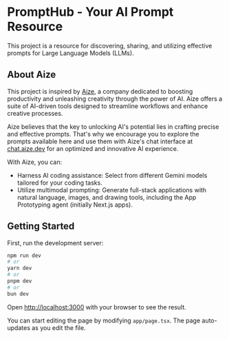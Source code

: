 # PromptHub - Your AI Prompt Resource

This project is a resource for discovering, sharing, and utilizing effective prompts for Large Language Models (LLMs).

## About Aize

This project is inspired by [Aize](https://aize.dev), a company dedicated to boosting productivity and unleashing creativity through the power of AI. Aize offers a suite of AI-driven tools designed to streamline workflows and enhance creative processes.

Aize believes that the key to unlocking AI's potential lies in crafting precise and effective prompts. That's why we encourage you to explore the prompts available here and use them with Aize's chat interface at [chat.aize.dev](https://chat.aize.dev) for an optimized and innovative AI experience.

With Aize, you can:

*   Harness AI coding assistance: Select from different Gemini models tailored for your coding tasks.
*   Utilize multimodal prompting: Generate full-stack applications with natural language, images, and drawing tools, including the App Prototyping agent (initially Next.js apps).

## Getting Started

First, run the development server:

```bash
npm run dev
# or
yarn dev
# or
pnpm dev
# or
bun dev
```

Open [http://localhost:3000](http://localhost:3000) with your browser to see the result.

You can start editing the page by modifying `app/page.tsx`. The page auto-updates as you edit the file.
